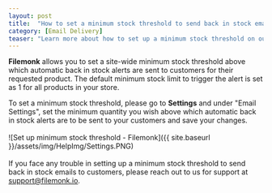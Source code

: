 ```yaml
---
layout: post
title:  "How to set a minimum stock threshold to send back in stock emails to customers?"
category: [Email Delivery]
teaser: "Learn more about how to set up a minimum stock threshold on our app for your store"
---
```

**Filemonk** allows you to set a site-wide minimum stock threshold above which automatic back in stock alerts are sent to customers for their requested product. The default minimum stock limit to trigger the alert is set as 1 for all products in your store.

To set a minimum stock threshold, please go to **Settings** and under "Email Settings", set the minimum quantity you wish above which automatic back in stock alerts are to be sent to your customers and save your changes.
<br/>
<br/>
![Set up minimum stock threshold - Filemonk]({{ site.baseurl }}/assets/img/HelpImg/Settings.PNG)
<br/>
<br/>
If you face any trouble in setting up a minimum stock threshold to send back in stock emails to customers, please reach out to us for support at <a href="mailto:support@filemonk.io">support@filemonk.io</a>.
